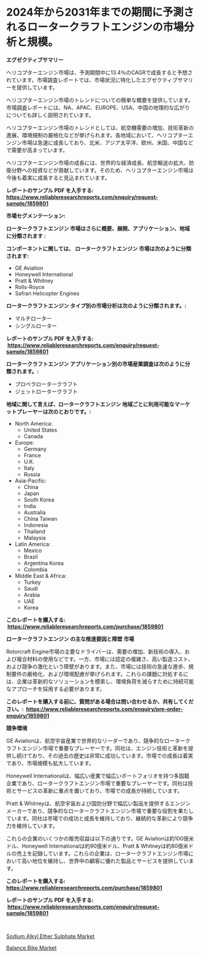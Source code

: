 <p><h1>2024年から2031年までの期間に予測されるロータークラフトエンジンの市場分析と規模。</h1></p><p><strong>エグゼクティブサマリー</strong></p>
<p><p>ヘリコプターエンジン市場は、予測期間中に13.4％のCAGRで成長すると予想されています。市場調査レポートでは、市場状況に特化したエグゼクティブサマリーを提供しています。</p><p>ヘリコプターエンジン市場のトレンドについての簡単な概要を提供しています。市場調査レポートには、NA、APAC、EUROPE、USA、中国の地理的な広がりについても詳しく説明されています。</p><p>ヘリコプターエンジン市場のトレンドとしては、航空機需要の増加、技術革新の進展、環境規制の厳格化などが挙げられます。各地域において、ヘリコプターエンジン市場は急速に成長しており、北米、アジア太平洋、欧州、米国、中国などで需要が高まっています。</p><p>ヘリコプターエンジン市場の成長には、世界的な経済成長、航空輸送の拡大、防衛分野への投資などが貢献しています。そのため、ヘリコプターエンジン市場は今後も着実に成長すると見込まれています。</p></p>
<p><strong>レポートのサンプル PDF を入手する: <a href="https://www.reliableresearchreports.com/enquiry/request-sample/1859801">https://www.reliableresearchreports.com/enquiry/request-sample/1859801</a></strong></p>
<p><strong>市場セグメンテーション:</strong></p>
<p><strong> ロータークラフトエンジン 市場はさらに概要、展開、アプリケーション、地域に分類されます :</strong></p>
<p><strong>コンポーネントに関しては、 ロータークラフトエンジン 市場は次のように分類されます: &nbsp;</strong></p>
<p><ul><li>GE Aviation</li><li>Honeywell International</li><li>Pratt & Whitney</li><li>Rolls-Royce</li><li>Safran Helicopter Engines</li></ul></p>
<p><strong> ロータークラフトエンジン タイプ別の市場分析は次のように分類されます。:</strong></p>
<p><ul><li>マルチローター</li><li>シングルローター</li></ul></p>
<p><strong>レポートのサンプル PDF を入手する: &nbsp;<a href="https://www.reliableresearchreports.com/enquiry/request-sample/1859801">https://www.reliableresearchreports.com/enquiry/request-sample/1859801</a></strong></p>
<p><strong> ロータークラフトエンジン アプリケーション別の市場産業調査は次のように分類されます。:</strong></p>
<p><ul><li>プロペラロータークラフト</li><li>ジェットロータークラフト</li></ul></p>
<p><strong>地域に関して言えば、ロータークラフトエンジン 地域ごとに利用可能なマーケットプレーヤーは次のとおりです。:</strong></p>
<p><ul>
    <li>
        North America:
        <ul>
            <li>United States</li>
            <li>Canada</li>
        </ul>
    </li>
    <li>
        Europe:
        <ul>
            <li>Germany</li>
            <li>France</li>
            <li>U.K.</li>
            <li>Italy</li>
            <li>Russia</li>
        </ul>
    </li>
    <li>
        Asia-Pacific:
        <ul>
            <li>China</li>
            <li>Japan</li>
            <li>South Korea</li>
            <li>India</li>
            <li>Australia</li>
            <li>China Taiwan</li>
            <li>Indonesia</li>
            <li>Thailand</li>
            <li>Malaysia</li>
        </ul>
    </li>
    <li>
        Latin America:
        <ul>
            <li>Mexico</li>
            <li>Brazil</li>
            <li>Argentina Korea</li>
            <li>Colombia</li>
        </ul>
    </li>
    <li>
        Middle East & Africa:
        <ul>
            <li>Turkey</li>
            <li>Saudi</li>
            <li>Arabia</li>
            <li>UAE</li>
            <li>Korea</li>
        </ul>
    </li>
    </ul></p>
<p><strong>このレポートを購入する: &nbsp;<a href="https://www.reliableresearchreports.com/purchase/1859801">https://www.reliableresearchreports.com/purchase/1859801</a></strong></p>
<p><strong>ロータークラフトエンジン の主な推進要因と障壁 市場</strong></p>
<p><p>Rotorcraft Engine市場の主要なドライバーは、需要の増加、新技術の導入、および複合材料の使用などです。一方、市場には認定の複雑さ、高い製造コスト、および競争の激化という障壁があります。また、市場には技術の急速な進歩、規制要件の厳格化、および環境配慮が挙げられます。これらの課題に対処するには、企業は革新的なソリューションを模索し、環境負荷を減らすために持続可能なアプローチを採用する必要があります。</p></p>
<p><strong>このレポートを購入する前に、質問がある場合は問い合わせるか、共有してください。:&nbsp; <a href="https://www.reliableresearchreports.com/enquiry/pre-order-enquiry/1859801">https://www.reliableresearchreports.com/enquiry/pre-order-enquiry/1859801</a></strong></p>
<p><strong>競争環境</strong></p>
<p><p>GE Aviationは、航空宇宙産業で世界的なリーダーであり、競争的なロータークラフトエンジン市場で重要なプレーヤーです。同社は、エンジン技術と革新を提供し続けており、その過去の歴史は非常に成功しています。市場での成長は着実であり、市場規模も拡大しています。</p><p>Honeywell Internationalは、幅広い産業で幅広いポートフォリオを持つ多国籍企業であり、ロータークラフトエンジン市場で重要なプレーヤーです。同社は技術とサービスの革新に重点を置いており、市場での成長が持続しています。</p><p>Pratt & Whitneyは、航空宇宙および国防分野で幅広い製品を提供するエンジンメーカーであり、競争的なロータークラフトエンジン市場で重要な役割を果たしています。同社は市場での成功と成長を維持しており、継続的な革新により競争力を維持しています。</p><p>これらの企業のいくつかの販売収益は以下の通りです。GE Aviationは約100億米ドル、Honeywell Internationalは約90億米ドル、Pratt & Whitneyは約80億米ドルの売上を記録しています。これらの企業は、ロータークラフトエンジン市場において高い地位を維持し、世界中の顧客に優れた製品とサービスを提供しています。</p></p>
<p><strong>このレポートを購入する: &nbsp; <a href="https://www.reliableresearchreports.com/purchase/1859801">https://www.reliableresearchreports.com/purchase/1859801</a></strong></p>
<p><strong>レポートのサンプル PDF を入手する: &nbsp;<a href="https://www.reliableresearchreports.com/enquiry/request-sample/1859801">https://www.reliableresearchreports.com/enquiry/request-sample/1859801</a></strong><strong></strong></p>
<p>&nbsp;</p>
<p><p><a href="https://github.com/Sherrillcrooksxa8i18ucf2m/Market-Research-Report-List-1/blob/main/sodium-alkyl-ether-sulphate-market.md">Sodium Alkyl Ether Sulphate Market</a></p><p><a href="https://summer-dogwood-3e9.notion.site/Balance-Bike-Market-Research-Report-The-Key-To-Successful-Business-Strategy-Forecasted-for-Period-f-b66b2910065f4b5890929500a78027e4">Balance Bike Market</a></p></p>